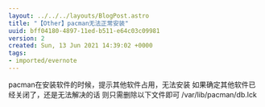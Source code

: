 ```yaml
---
layout: ../../../layouts/BlogPost.astro
title: "【Other】pacman无法正常安装"
uuid: bff04180-4897-11ed-b511-e64c03c09981
version: 2
created: Sun, 13 Jun 2021 14:39:02 +0000
tags:
- imported/evernote
---
```


pacman在安装软件的时候，提示其他软件占用，无法安装 如果确定其他软件已经关闭了，还是无法解决的话 则只需删除以下文件即可 /var/lib/pacman/db.lck